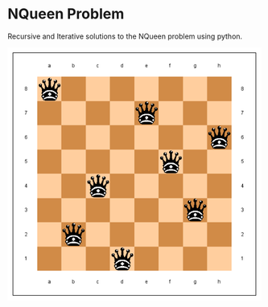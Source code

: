 # NQueen Problem

Recursive and Iterative solutions to the NQueen problem using python.

![](Output.png)

